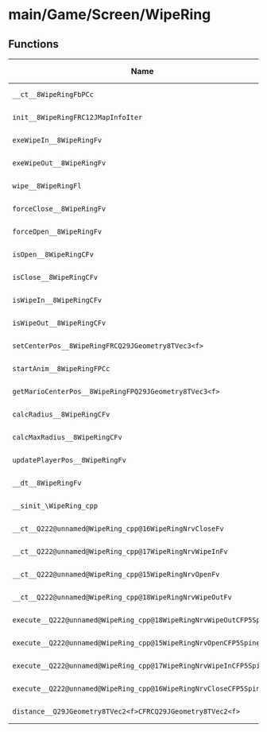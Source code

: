 # main/Game/Screen/WipeRing

## Functions

| Name | Address | Match % |
|------|---------|---------|
| `__ct__8WipeRingFbPCc` | `0x803927D8` | :x: (0.0%) |
| `init__8WipeRingFRC12JMapInfoIter` | `0x80392848` | :x: (0.0%) |
| `exeWipeIn__8WipeRingFv` | `0x803928CC` | :x: (0.0%) |
| `exeWipeOut__8WipeRingFv` | `0x80392A1C` | :x: (0.0%) |
| `wipe__8WipeRingFl` | `0x80392B9C` | :x: (0.0%) |
| `forceClose__8WipeRingFv` | `0x80392CBC` | :x: (0.0%) |
| `forceOpen__8WipeRingFv` | `0x80392D30` | :x: (0.0%) |
| `isOpen__8WipeRingCFv` | `0x80392D74` | :x: (0.0%) |
| `isClose__8WipeRingCFv` | `0x80392D7C` | :x: (0.0%) |
| `isWipeIn__8WipeRingCFv` | `0x80392D84` | :x: (0.0%) |
| `isWipeOut__8WipeRingCFv` | `0x80392D8C` | :x: (0.0%) |
| `setCenterPos__8WipeRingFRCQ29JGeometry8TVec3<f>` | `0x80392D94` | :x: (0.0%) |
| `startAnim__8WipeRingFPCc` | `0x80392E40` | :x: (0.0%) |
| `getMarioCenterPos__8WipeRingFPQ29JGeometry8TVec3<f>` | `0x80392EDC` | :x: (0.0%) |
| `calcRadius__8WipeRingCFv` | `0x80392FB4` | :x: (0.0%) |
| `calcMaxRadius__8WipeRingCFv` | `0x80393104` | :x: (0.0%) |
| `updatePlayerPos__8WipeRingFv` | `0x80393144` | :x: (0.0%) |
| `__dt__8WipeRingFv` | `0x80393220` | :x: (0.0%) |
| `__sinit_\WipeRing_cpp` | `0x80393278` | :x: (0.0%) |
| `__ct__Q222@unnamed@WipeRing_cpp@16WipeRingNrvCloseFv` | `0x803932B4` | :x: (0.0%) |
| `__ct__Q222@unnamed@WipeRing_cpp@17WipeRingNrvWipeInFv` | `0x803932C4` | :x: (0.0%) |
| `__ct__Q222@unnamed@WipeRing_cpp@15WipeRingNrvOpenFv` | `0x803932D4` | :x: (0.0%) |
| `__ct__Q222@unnamed@WipeRing_cpp@18WipeRingNrvWipeOutFv` | `0x803932E4` | :x: (0.0%) |
| `execute__Q222@unnamed@WipeRing_cpp@18WipeRingNrvWipeOutCFP5Spine` | `0x803932F4` | :x: (0.0%) |
| `execute__Q222@unnamed@WipeRing_cpp@15WipeRingNrvOpenCFP5Spine` | `0x803932FC` | :x: (0.0%) |
| `execute__Q222@unnamed@WipeRing_cpp@17WipeRingNrvWipeInCFP5Spine` | `0x80393350` | :x: (0.0%) |
| `execute__Q222@unnamed@WipeRing_cpp@16WipeRingNrvCloseCFP5Spine` | `0x80393358` | :x: (0.0%) |
| `distance__Q29JGeometry8TVec2<f>CFRCQ29JGeometry8TVec2<f>` | `0x80393360` | :x: (0.0%) |